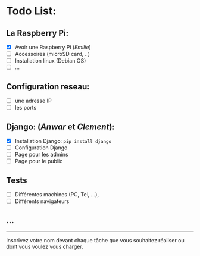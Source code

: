 # Todo List:

## La Raspberry Pi: 
- [x] Avoir une Raspberry Pi (*Emilie*)
- [ ] Accessoires (microSD card, ..)
- [ ] Installation linux (Debian OS)
- [ ] ...

## Configuration reseau:
- [ ] une adresse IP
- [ ] les ports

## Django: (*Anwar* et *Clement*):
- [x] Installation Django: `pip install django`
- [ ] Configuration Django 
- [ ] Page pour les admins
- [ ] Page pour le public

## Tests
- [ ] Différentes machines (PC, Tel, ...), 
- [ ] Différents navigateurs

## ...
---
Inscrivez votre nom devant chaque tâche que vous souhaitez réaliser ou dont vous voulez vous charger. 